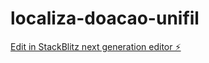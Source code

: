# localiza-doacao-unifil

[Edit in StackBlitz next generation editor ⚡️](https://stackblitz.com/~/github.com/ArturSanti/localiza-doacao-unifil)